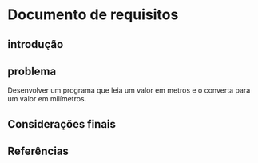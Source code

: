 # Documento de requisitos

## introdução


## problema

Desenvolver um programa que leia um valor em metros e o converta para um valor em milímetros.

## Considerações finais



## Referências